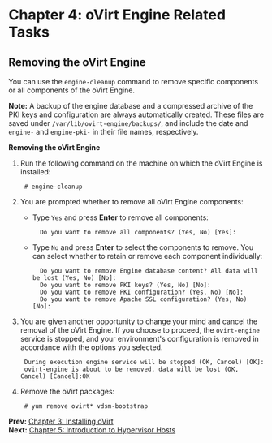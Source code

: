 # Chapter 4: oVirt Engine Related Tasks

## Removing the oVirt Engine

You can use the `engine-cleanup` command to remove specific components or all components of the oVirt Engine.

**Note:** A backup of the engine database and a compressed archive of the PKI keys and configuration are always automatically created. These files are saved under `/var/lib/ovirt-engine/backups/`, and include the date and `engine-` and `engine-pki-` in their file names, respectively.

**Removing the oVirt Engine**

1. Run the following command on the machine on which the oVirt Engine is installed:

        # engine-cleanup

2. You are prompted whether to remove all oVirt Engine components:

    * Type `Yes` and press **Enter** to remove all components:

            Do you want to remove all components? (Yes, No) [Yes]:

    * Type `No` and press **Enter** to select the components to remove. You can select whether to retain or remove each component individually:

            Do you want to remove Engine database content? All data will be lost (Yes, No) [No]:
            Do you want to remove PKI keys? (Yes, No) [No]:
            Do you want to remove PKI configuration? (Yes, No) [No]:
            Do you want to remove Apache SSL configuration? (Yes, No) [No]:

3. You are given another opportunity to change your mind and cancel the removal of the oVirt Engine. If you choose to proceed, the `ovirt-engine` service is stopped, and your environment's configuration is removed in accordance with the options you selected.

        During execution engine service will be stopped (OK, Cancel) [OK]:
        ovirt-engine is about to be removed, data will be lost (OK, Cancel) [Cancel]:OK

4. Remove the oVirt packages:

        # yum remove ovirt* vdsm-bootstrap

**Prev:** [Chapter 3: Installing oVirt](../chap-Installing_oVirt)<br>
**Next:** [Chapter 5: Introduction to Hypervisor Hosts](../chap-Introduction_to_Hypervisor_Hosts)
